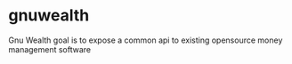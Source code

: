# gnuwealth
Gnu Wealth goal is to expose a common api to existing opensource money management software
